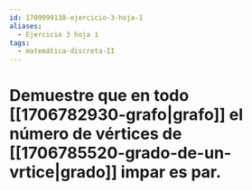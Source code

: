```yaml
---
id: 1709999138-ejercicio-3-hoja-1
aliases:
  - Ejercicio 3 hoja 1
tags:
  - matemática-discreta-II
---
```


# Demuestre que en todo [[1706782930-grafo|grafo]] el número de vértices de [[1706785520-grado-de-un-vrtice|grado]] impar es par.

